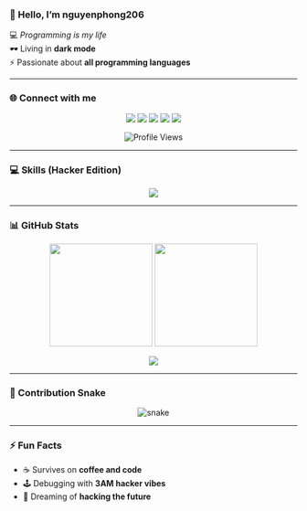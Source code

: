### 👋 Hello, I’m **nguyenphong206**
💻 *Programming is my life*  
🕶 Living in **dark mode**  
⚡ Passionate about **all programming languages**  

---

### 🌐 Connect with me
<p align="center">
  <a href="https://facebook.com/"><img src="https://img.shields.io/badge/Facebook-1877F2?style=for-the-badge&logo=facebook&logoColor=white"/></a>
  <a href="https://linkedin.com/"><img src="https://img.shields.io/badge/LinkedIn-0A66C2?style=for-the-badge&logo=linkedin&logoColor=white"/></a>
  <a href="mailto:youremail@gmail.com"><img src="https://img.shields.io/badge/Gmail-D14836?style=for-the-badge&logo=gmail&logoColor=white"/></a>
  <a href="https://instagram.com/"><img src="https://img.shields.io/badge/Instagram-E4405F?style=for-the-badge&logo=instagram&logoColor=white"/></a>
  <a href="https://tiktok.com/"><img src="https://img.shields.io/badge/TikTok-000000?style=for-the-badge&logo=tiktok&logoColor=white"/></a>
</p>

<p align="center">
  <img src="https://komarev.com/ghpvc/?username=nguyenphong206&style=flat-square&color=00ff00" alt="Profile Views"/>
</p>

---

### 💻 Skills (Hacker Edition)
<p align="center">
  <img src="https://skillicons.dev/icons?i=html,css,js,ts,php,java,py,cpp,c,cs,ruby,go,rust,dart,kotlin,swift,bash,mysql,postgresql,mongodb,redis,linux,git,github,vscode,react,nodejs,express,angular,vue,tailwind,bootstrap,laravel,django,flask,spring,flutter" />
</p>

---

### 📊 GitHub Stats
<p align="center">
  <img src="https://github-readme-stats.vercel.app/api?username=nguyenphong206&show_icons=true&theme=chartreuse-dark" height="180"/>
  <img src="https://github-readme-streak-stats.herokuapp.com/?user=nguyenphong206&theme=chartreuse-dark" height="180"/>
</p>

<p align="center">
  <img src="https://github-profile-trophy.vercel.app/?username=nguyenphong206&theme=matrix&row=1&column=6"/>
</p>

---

### 🐍 Contribution Snake
<p align="center">
  <img src="https://raw.githubusercontent.com/nguyenphong206/nguyenphong206/output/github-contribution-grid-snake-dark.svg" alt="snake"/>
</p>

---

### ⚡ Fun Facts
- ☕ Survives on **coffee and code**  
- 🕹 Debugging with **3AM hacker vibes**  
- 🚀 Dreaming of **hacking the future**  
